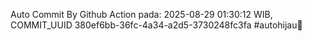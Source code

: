 Auto Commit By Github Action pada: 2025-08-29 01:30:12 WIB, COMMIT_UUID 380ef6bb-36fc-4a34-a2d5-3730248fc3fa #autohijau🗿
